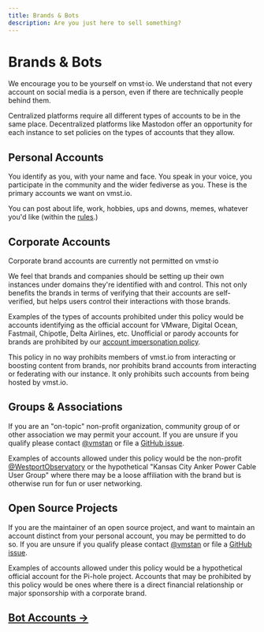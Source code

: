 ```yaml
---
title: Brands & Bots
description: Are you just here to sell something?
---
```


# Brands & Bots

We encourage you to be yourself on vmst·io. We understand that not every account on social media is a person, even if there are technically people behind them.

Centralized platforms require all different types of accounts to be in the same place.
Decentralized platforms like Mastodon offer an opportunity for each instance to set policies on the types of accounts that they allow.

## Personal Accounts

You identify as you, with your name and face. You speak in your voice, you participate in the community and the wider fediverse as you.
These is the primary accounts we want on vmst.io.

You can post about life, work, hobbies, ups and downs, memes, whatever you'd like (within the [rules](/rules).)

## Corporate Accounts

Corporate brand accounts are currently not permitted on vmst·io

We feel that brands and companies should be setting up their own instances under domains they're identified with and control.
This not only benefits the brands in terms of verifying that their accounts are self-verified, but helps users control their interactions with those brands.

Examples of the types of accounts prohibited under this policy would be accounts identifying as the official account for VMware, Digital Ocean, Fastmail, Chipotle, Delta Airlines, etc. Unofficial or parody accounts for brands are prohibited by our [account impersonation policy](/rules).

This policy in no way prohibits members of vmst.io from interacting or boosting content from brands, nor prohibits brand accounts from interacting or federating with our instance.
It only prohibits such accounts from being hosted by vmst.io.

## Groups & Associations

If you are an "on-topic" non-profit organization, community group of or other association we may permit your account. If you are unsure if you qualify please contact [@vmstan](https://vmst.io/@vmstan) or file a [GitHub issue](https://github.com/vmstan/vmstio/issues/new?assignees=&labels=&template=7-Other.yml).

Examples of accounts allowed under this policy would be the non-profit [@WestportObservatory](https://vmst.io/@WestportObservatory) or the hypothetical "Kansas City Anker Power Cable User Group" where there may be a loose affiliation with the brand but is otherwise run for fun or user networking.

## Open Source Projects

If you are the maintainer of an open source project, and want to maintain an account distinct from your personal account, you may be permitted to do so. If you are unsure if you qualify please contact [@vmstan](https://vmst.io/@vmstan) or file a [GitHub issue](https://github.com/vmstan/vmstio/issues/new?assignees=&labels=&template=7-Other.yml).

Examples of accounts allowed under this policy would be a hypothetical official account for the Pi-hole project. Accounts that may be prohibited by this policy would be ones where there is a direct financial relationship or major sponsorship with a corporate brand.

## [Bot Accounts →](/rules/bots)
